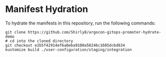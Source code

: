 # Manifest Hydration

To hydrate the manifests in this repository, run the following commands:

```shell
git clone https://github.com/Shirly8/argocon-gitops-promoter-hydrate-demo
# cd into the cloned directory
git checkout e2b5f42914ef6a0eba9100a58246c1605dcbd634
kustomize build ./user-configuration/staging/integration
```
